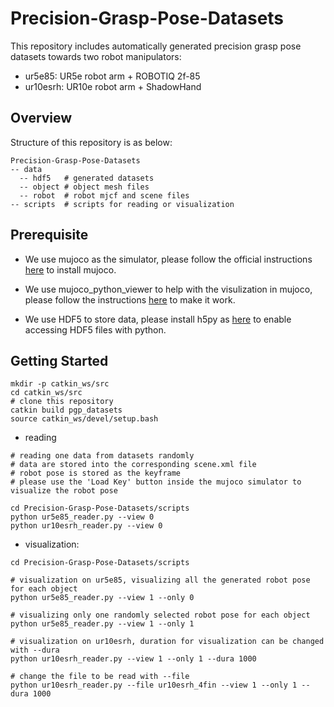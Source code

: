 # Precision-Grasp-Pose-Datasets

This repository includes automatically generated precision grasp pose datasets towards two robot manipulators: 
- ur5e85:   UR5e robot arm + ROBOTIQ 2f-85
- ur10esrh: UR10e robot arm + ShadowHand

## Overview
Structure of this repository is as below:
```
Precision-Grasp-Pose-Datasets
-- data
  -- hdf5   # generated datasets
  -- object # object mesh files
  -- robot  # robot mjcf and scene files 
-- scripts  # scripts for reading or visualization
```

## Prerequisite
- We use mujoco as the simulator, please follow the official instructions [here](https://github.com/deepmind/mujoco#installation) to install mujoco.

- We use mujoco_python_viewer to help with the visulization in mujoco, please follow the instructions [here](https://github.com/rohanpsingh/mujoco-python-viewer#install) to make it work.

- We use HDF5 to store data, please install h5py as [here](https://github.com/h5py/h5py#installation) to enable accessing HDF5 files with python.

## Getting Started
```
mkdir -p catkin_ws/src
cd catkin_ws/src
# clone this repository
catkin build pgp_datasets
source catkin_ws/devel/setup.bash
```
- reading
```
# reading one data from datasets randomly
# data are stored into the corresponding scene.xml file
# robot pose is stored as the keyframe
# please use the 'Load Key' button inside the mujoco simulator to visualize the robot pose

cd Precision-Grasp-Pose-Datasets/scripts
python ur5e85_reader.py --view 0
python ur10esrh_reader.py --view 0
```

- visualization:
```
cd Precision-Grasp-Pose-Datasets/scripts

# visualization on ur5e85, visualizing all the generated robot pose for each object
python ur5e85_reader.py --view 1 --only 0

# visualizing only one randomly selected robot pose for each object
python ur5e85_reader.py --view 1 --only 1

# visualization on ur10esrh, duration for visualization can be changed with --dura
python ur10esrh_reader.py --view 1 --only 1 --dura 1000

# change the file to be read with --file
python ur10esrh_reader.py --file ur10esrh_4fin --view 1 --only 1 --dura 1000
```
